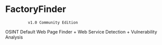 # FactoryFinder
              v1.0 Community Edition
              
OSINT Default Web Page Finder + Web Service Detection + Vulnerability Analysis


